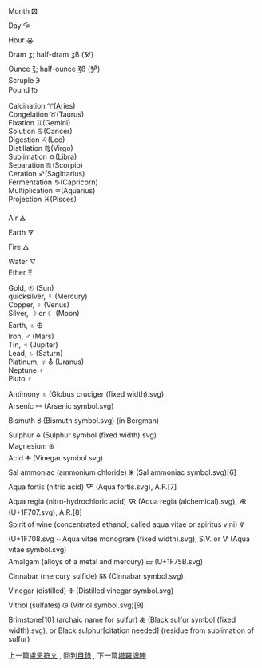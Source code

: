 Month 🝱  
Day 🝰  
Hour 🝮  
Dram ʒ; half-dram ʒß (🝲)  
Ounce ℥; half-ounce ℥ß (🝳)  
Scruple ℈  
Pound ℔  
  
Calcination ♈︎(Aries)  
Congelation ♉︎(Taurus)  
Fixation ♊︎(Gemini)  
Solution ♋︎(Cancer)  
Digestion ♌︎(Leo)  
Distillation ♍︎(Virgo)  
Sublimation ♎︎(Libra)  
Separation ♏︎(Scorpio)  
Ceration ♐︎(Sagittarius)  
Fermentation ♑︎(Capricorn)  
Multiplication ♒︎(Aquarius)  
Projection ♓︎(Pisces)  
  
Air 🜁  
Earth 🜃  
Fire 🜂  
Water 🜄  
Ether Ξ  
  
Gold, ☉ (Sun)  
quicksilver, ☿ (Mercury)  
Copper, ♀ (Venus)  
Silver, ☽ or ☾ (Moon)  
Earth, ♁ 🜨  
Iron, ♂ (Mars)  
Tin, ♃ (Jupiter)  
Lead, ♄ (Saturn)  
Platinum, ♅ ⛢ (Uranus)  
Neptune ♆  
Pluto ♇  
  
Antimony ♁ (Globus cruciger (fixed width).svg)  
Arsenic 🜺 (Arsenic symbol.svg)  
Bismuth 🜘 (Bismuth symbol.svg) (in Bergman)  
Sulphur 🜍 (Sulphur symbol (fixed width).svg)  
Magnesium ⊛  
Acid 🜊 (Vinegar symbol.svg)  
Sal ammoniac (ammonium chloride) 🜹 (Sal ammoniac symbol.svg)[6]  
Aqua fortis (nitric acid) 🜅 (Aqua fortis.svg), A.F.[7]  
Aqua regia (nitro-hydrochloric acid) 🜆 (Aqua regia (alchemical).svg), 🜇 (U+1F707.svg), A.R.[8]  
Spirit of wine (concentrated ethanol; called aqua vitae or spiritus vini) 🜈 (U+1F708.svg ~ Aqua vitae monogram (fixed width).svg), S.V. or 🜉 (Aqua vitae symbol.svg)  
Amalgam (alloys of a metal and mercury) 🝛 (U+1F75B.svg)  
Cinnabar (mercury sulfide) 🜓 (Cinnabar symbol.svg)  
Vinegar (distilled) 🜋 (Distilled vinegar symbol.svg)  
Vitriol (sulfates) 🜖 (Vitriol symbol.svg)[9]  
Brimstone[10] (archaic name for sulfur) 🜏 (Black sulfur symbol (fixed width).svg), or Black sulphur[citation needed] (residue from sublimation of sulfur)

上一篇[盧恩符文](../Runes) ,
回到[目錄](../../../#ch-2-documentation) ,
下一篇[塔羅牌陣](../Tarot)
